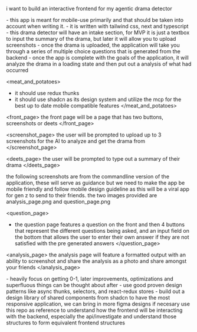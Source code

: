 

i want to build an interactive frontend for my agentic drama detector

<features>
- this app is meant for mobile-use primarily and that should be taken into account when writing it. 
- it is written with tailwind css, next and typescript
- this drama detector will have an intake section, for MVP it is just a textbox to input the summary of the drama, but later it will allow you to upload screenshots
- once the drama is uploaded, the application will take you through a series of multiple choice questions that is generated from the backend
- once the app is complete with the goals of the application, it will analyze the drama in a loading state and then put out a analysis of what had occurred
</feautres>


<meat_and_potatoes>
- it should use redux thunks
- it should use shadcn as its design system and utilize the mcp for the best up to date mobile compatible features
</meat_and_potatoes>


<front_page>
the front page will be a page that has two buttons, screenshots or deets
</front_page>

<screenshot_page>
the user will be prompted to upload up to 3 screenshots for the AI to analyze and get the drama from
</screenshot_page>

<deets_page>
the user will be prompted to type out a summary of their drama
</deets_page>

<screenshots>
the following screenshots are from the commandline version of the application, these will serve as guidance but we need to make the app be mobile friendly and follow mobile design guideline as this will be a viral app for gen z to send to their friends. the two images provided are analysis_page.png and question_page.png
</screenshots>

<question_page>
- the question page features a question on the front and then 4 buttons that represent the different questions being asked, and an input field on the bottom that allows the user to enter their own answer if they are not satisfied with the pre generated answers
</question_page>

<analysis_page>
the analysis page will feature a formatted output with an ability to screenshot and share the analysis as a photo and share amongst your friends
</analysis_page>

<guidelines>
- heavily focus on getting 0-1, later improvements, optimizations and superfluous things can be thought about after
- use good proven design patterns like async thunks, selectors, and react-redux stores
- build out a design library of shared components from shadcn to have the most responsive application, we can bring in more figma designs if necesary
</guidelines>


<reference>
use this repo as reference to understand how the frontend will be interacting with the backend, especially the api/investigate and understand those structures to form equivalent frontend structures
</reference>